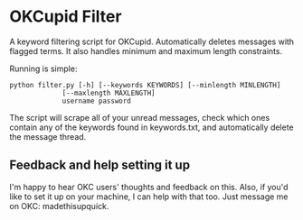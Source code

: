OKCupid Filter
==============

A keyword filtering script for OKCupid. Automatically deletes messages with flagged terms. It also handles minimum and maximum length constraints.

Running is simple:

    python filter.py [-h] [--keywords KEYWORDS] [--minlength MINLENGTH]
                 [--maxlength MAXLENGTH]
                 username password

The script will scrape all of your unread messages, check which ones contain any of the keywords found in keywords.txt, and automatically delete the message thread.

Feedback and help setting it up
-------------------------------

I'm happy to hear OKC users' thoughts and feedback on this. Also, if you'd like to set it up on your machine, I can help with that too. Just message me on OKC: madethisupquick.